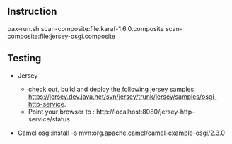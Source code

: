 Instruction
-----------

  pax-run.sh scan-composite:file:karaf-1.6.0.composite scan-composite:file:jersey-osgi.composite

Testing
-------

* Jersey
  * check out, build and deploy the following jersey samples: 
  https://jersey.dev.java.net/svn/jersey/trunk/jersey/samples/osgi-http-service. 
  * Point your browser to : http://localhost:8080/jersey-http-service/status

* Camel
  osgi:install -s mvn:org.apache.camel/camel-example-osgi/2.3.0 
